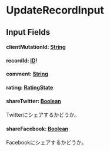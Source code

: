 # UpdateRecordInput

## Input Fields

#### clientMutationId: [String](/api/graphql/scalars/string.md)

#### recordId: [ID](/api/graphql/scalars/id.md)!

#### comment: [String](/api/graphql/scalars/string.md)

#### rating: [RatingState](/api/graphql/enums/rating-state.md)

#### shareTwitter: [Boolean](/api/graphql/scalars/boolean.md)

Twitterにシェアするかどうか。

#### shareFacebook: [Boolean](/api/graphql/scalars/boolean.md)

Facebookにシェアするかどうか。
